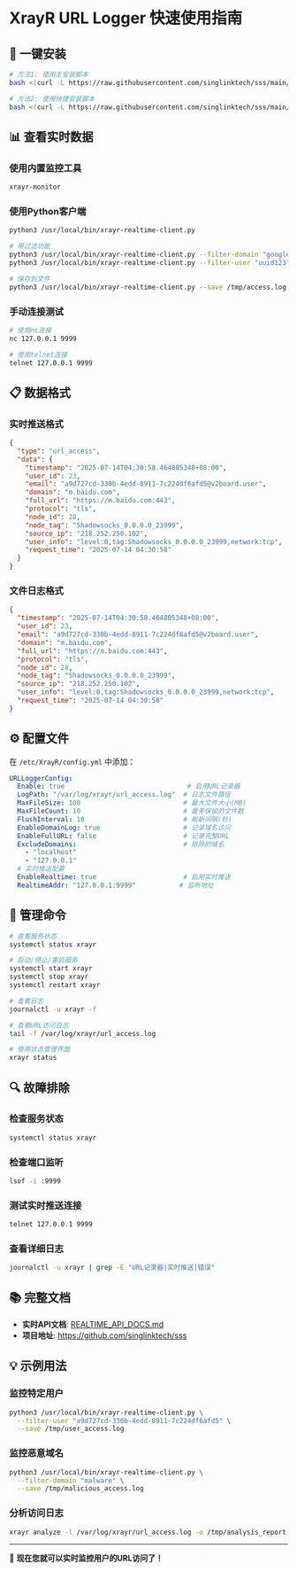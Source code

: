 # XrayR URL Logger 快速使用指南

## 🚀 一键安装

```bash
# 方法1: 使用主安装脚本
bash <(curl -L https://raw.githubusercontent.com/singlinktech/sss/main/EASY_INSTALL.sh)

# 方法2: 使用快捷安装脚本
bash <(curl -L https://raw.githubusercontent.com/singlinktech/sss/main/ONE_CLICK_INSTALL.sh)
```

## 📊 查看实时数据

### 使用内置监控工具
```bash
xrayr-monitor
```

### 使用Python客户端
```bash
python3 /usr/local/bin/xrayr-realtime-client.py

# 带过滤功能
python3 /usr/local/bin/xrayr-realtime-client.py --filter-domain "google.com"
python3 /usr/local/bin/xrayr-realtime-client.py --filter-user "uuid123"

# 保存到文件
python3 /usr/local/bin/xrayr-realtime-client.py --save /tmp/access.log
```

### 手动连接测试
```bash
# 使用nc连接
nc 127.0.0.1 9999

# 使用telnet连接
telnet 127.0.0.1 9999
```

## 📋 数据格式

### 实时推送格式
```json
{
  "type": "url_access",
  "data": {
    "timestamp": "2025-07-14T04:30:58.464805348+08:00",
    "user_id": 23,
    "email": "a9d727cd-330b-4edd-8911-7c224df6afd5@v2board.user",
    "domain": "m.baidu.com",
    "full_url": "https://m.baidu.com:443",
    "protocol": "tls",
    "node_id": 28,
    "node_tag": "Shadowsocks_0.0.0.0_23999",
    "source_ip": "218.252.250.102",
    "user_info": "level:0,tag:Shadowsocks_0.0.0.0_23999,network:tcp",
    "request_time": "2025-07-14 04:30:58"
  }
}
```

### 文件日志格式
```json
{
  "timestamp": "2025-07-14T04:30:58.464805348+08:00",
  "user_id": 23,
  "email": "a9d727cd-330b-4edd-8911-7c224df6afd5@v2board.user",
  "domain": "m.baidu.com",
  "full_url": "https://m.baidu.com:443",
  "protocol": "tls",
  "node_id": 28,
  "node_tag": "Shadowsocks_0.0.0.0_23999",
  "source_ip": "218.252.250.102",
  "user_info": "level:0,tag:Shadowsocks_0.0.0.0_23999,network:tcp",
  "request_time": "2025-07-14 04:30:58"
}
```

## ⚙️ 配置文件

在 `/etc/XrayR/config.yml` 中添加：

```yaml
URLLoggerConfig:
  Enable: true                               # 启用URL记录器
  LogPath: "/var/log/xrayr/url_access.log"  # 日志文件路径
  MaxFileSize: 100                          # 最大文件大小(MB)
  MaxFileCount: 10                          # 最多保留的文件数
  FlushInterval: 10                         # 刷新间隔(秒)
  EnableDomainLog: true                     # 记录域名访问
  EnableFullURL: false                      # 记录完整URL
  ExcludeDomains:                           # 排除的域名
    - "localhost"
    - "127.0.0.1"
  # 实时推送配置
  EnableRealtime: true                      # 启用实时推送
  RealtimeAddr: "127.0.0.1:9999"           # 监听地址
```

## 🔧 管理命令

```bash
# 查看服务状态
systemctl status xrayr

# 启动/停止/重启服务
systemctl start xrayr
systemctl stop xrayr
systemctl restart xrayr

# 查看日志
journalctl -u xrayr -f

# 查看URL访问日志
tail -f /var/log/xrayr/url_access.log

# 使用状态管理界面
xrayr status
```

## 🔍 故障排除

### 检查服务状态
```bash
systemctl status xrayr
```

### 检查端口监听
```bash
lsof -i :9999
```

### 测试实时推送连接
```bash
telnet 127.0.0.1 9999
```

### 查看详细日志
```bash
journalctl -u xrayr | grep -E "URL记录器|实时推送|错误"
```

## 📚 完整文档

- **实时API文档**: [REALTIME_API_DOCS.md](REALTIME_API_DOCS.md)
- **项目地址**: https://github.com/singlinktech/sss

## 💡 示例用法

### 监控特定用户
```bash
python3 /usr/local/bin/xrayr-realtime-client.py \
  --filter-user "a9d727cd-330b-4edd-8911-7c224df6afd5" \
  --save /tmp/user_access.log
```

### 监控恶意域名
```bash
python3 /usr/local/bin/xrayr-realtime-client.py \
  --filter-domain "malware" \
  --save /tmp/malicious_access.log
```

### 分析访问日志
```bash
xrayr analyze -l /var/log/xrayr/url_access.log -o /tmp/analysis_report.txt
```

---

🎯 **现在您就可以实时监控用户的URL访问了！** 